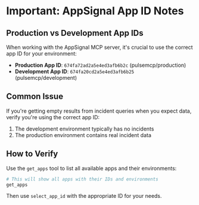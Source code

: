 # Important: AppSignal App ID Notes

## Production vs Development App IDs

When working with the AppSignal MCP server, it's crucial to use the correct app ID for your environment:

- **Production App ID**: `674fa72ad2a5e4ed3afb6b2c` (pulsemcp/production)
- **Development App ID**: `674fa20cd2a5e4ed3afb6b25` (pulsemcp/development)

## Common Issue

If you're getting empty results from incident queries when you expect data, verify you're using the correct app ID:

1. The development environment typically has no incidents
2. The production environment contains real incident data

## How to Verify

Use the `get_apps` tool to list all available apps and their environments:

```bash
# This will show all apps with their IDs and environments
get_apps
```

Then use `select_app_id` with the appropriate ID for your needs.
